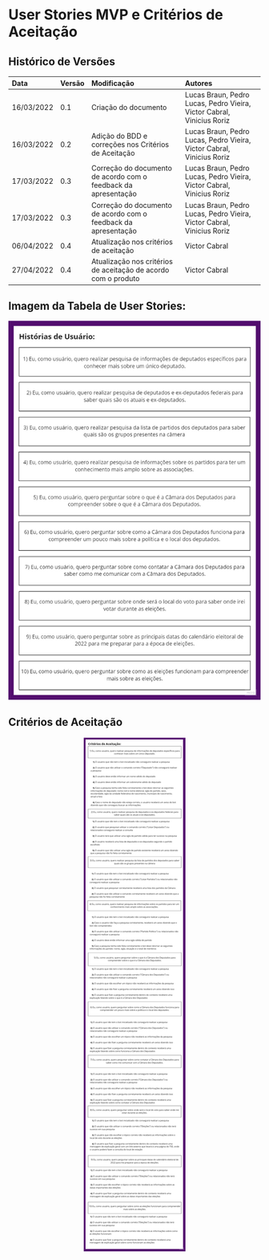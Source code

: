 # User Stories MVP e Critérios de Aceitação

## Histórico de Versões

| Data       | Versão | Modificação                                                    | Autores                                                               |
| :--------- | :----- | :------------------------------------------------------------- | :-------------------------------------------------------------------- |
| 16/03/2022 | 0.1    | Criação do documento                                           | Lucas Braun, Pedro Lucas, Pedro Vieira, Victor Cabral, Vinicius Roriz |
| 16/03/2022 | 0.2    | Adição do BDD e correções nos Critérios de Aceitação           | Lucas Braun, Pedro Lucas, Pedro Vieira, Victor Cabral, Vinicius Roriz |
| 17/03/2022 | 0.3    | Correção do documento de acordo com o feedback da apresentação | Lucas Braun, Pedro Lucas, Pedro Vieira, Victor Cabral, Vinicius Roriz |
| 17/03/2022 | 0.3    | Correção do documento de acordo com o feedback da apresentação | Lucas Braun, Pedro Lucas, Pedro Vieira, Victor Cabral, Vinicius Roriz |
| 06/04/2022 | 0.4    | Atualização nos critérios de aceitação                         | Victor Cabral                                                         |
| 27/04/2022 | 0.4    | Atualização nos critérios de aceitação de acordo com o produto | Victor Cabral                                                         |

## Imagem da Tabela de User Stories:

<p align="center">
  <img src="https://github.com/FGAUnB-REQ-GM/2021.2-DepBot/blob/main/docs/assets/historiasUsuario_V2.jpg?raw=true">
</p>

## Critérios de Aceitação

<p align="center">
  <img src="https://github.com/FGAUnB-REQ-GM/2021.2-DepBot/blob/main/docs/assets/criteriosAceitacao_V5.jpg?raw=true">
</p>
